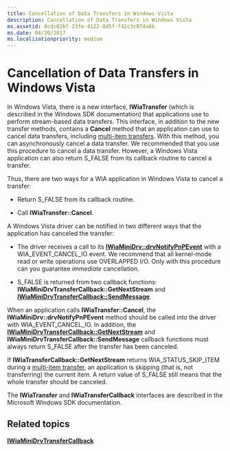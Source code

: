 ```yaml
---
title: Cancellation of Data Transfers in Windows Vista
description: Cancellation of Data Transfers in Windows Vista
ms.assetid: 0cdc02bf-23fe-4122-8d5f-f42c3c07da8b
ms.date: 04/20/2017
ms.localizationpriority: medium
---
```


# Cancellation of Data Transfers in Windows Vista


In Windows Vista, there is a new interface, **IWiaTransfer** (which is described in the Windows SDK documentation) that applications use to perform stream-based data transfers. This interface, in addition to the new transfer methods, contains a **Cancel** method that an application can use to cancel data transfers, including [multi-item transfers](multipage-istream-transfers.md). With this method, you can asynchronously cancel a data transfer. We recommended that you use this procedure to cancel a data transfer. However, a Windows Vista application can also return S\_FALSE from its callback routine to cancel a transfer.

Thus, there are two ways for a WIA application in Windows Vista to cancel a transfer:

-   Return S\_FALSE from its callback routine.

-   Call **IWiaTransfer::Cancel**.

A Windows Vista driver can be notified in two different ways that the application has canceled the transfer:

-   The driver receives a call to its [**IWiaMiniDrv::drvNotifyPnPEvent**](/windows-hardware/drivers/ddi/wiamindr_lh/nf-wiamindr_lh-iwiaminidrv-drvnotifypnpevent) with a WIA\_EVENT\_CANCEL\_IO event. We recommend that all kernel-mode read or write operations use OVERLAPPED I/O. Only with this procedure can you guarantee *immediate* cancellation.

-   S\_FALSE is returned from two callback functions: **IWiaMiniDrvTransferCallback::GetNextStream** and [**IWiaMiniDrvTransferCallback::SendMessage**](/windows-hardware/drivers/ddi/wiamindr_lh/nf-wiamindr_lh-iwiaminidrvtransfercallback-sendmessage).

When an application calls **IWiaTransfer::Cancel**, the **IWiaMiniDrv::drvNotifyPnPEvent** method should be called into the driver with WIA\_EVENT\_CANCEL\_IO. In addition, the [**IWiaMiniDrvTransferCallback::GetNextStream**](/windows-hardware/drivers/ddi/wiamindr_lh/nf-wiamindr_lh-iwiaminidrvtransfercallback-getnextstream) and **IWiaMiniDrvTransferCallback::SendMessage** callback functions must always return S\_FALSE after the transfer has been canceled.

If **IWiaTransferCallback::GetNextStream** returns WIA\_STATUS\_SKIP\_ITEM during a [multi-item transfer](multipage-istream-transfers.md), an application is skipping (that is, not transferring) the current item. A return value of S\_FALSE still means that the whole transfer should be canceled.

The **IWiaTransfer** and **IWiaTransferCallback** interfaces are described in the Microsoft Windows SDK documentation.

## Related topics
[**IWiaMiniDrvTransferCallback**](/windows-hardware/drivers/ddi/wiamindr_lh/nn-wiamindr_lh-iwiaminidrvtransfercallback)